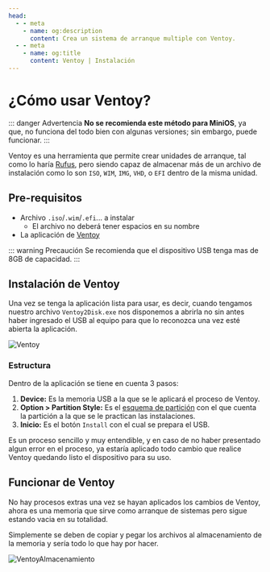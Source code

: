 ```yaml
---
head:
  - - meta
    - name: og:description
      content: Crea un sistema de arranque multiple con Ventoy.
  - - meta
    - name: og:title
      content: Ventoy | Instalación
---
```


# ¿Cómo usar Ventoy?
::: danger Advertencia
**No se recomienda este método para MiniOS**, ya que, no funciona del todo bien con algunas versiones; sin embargo, puede funcionar.
:::

Ventoy es una herramienta que permite crear unidades de arranque, tal como lo haría [Rufus](./metodo-rufus), pero siendo capaz de almacenar más de un archivo de instalación como lo son `ISO`, `WIM`, `IMG`, `VHD`, o `EFI` dentro de la misma unidad.


## Pre-requisitos
- Archivo `.iso`/`.wim`/`.efi`... a instalar
  - El archivo no deberá tener espacios en su nombre
- La aplicación de [Ventoy](https://www.ventoy.net/en/download.html)

::: warning Precaución
Se recomienda que el dispositivo USB tenga mas de 8GB de capacidad.
:::


## Instalación de Ventoy
Una vez se tenga la aplicación lista para usar, es decir, cuando tengamos nuestro archivo `Ventoy2Disk.exe` nos disponemos a abrirla no sin antes haber ingresado el USB al equipo para que lo reconozca una vez esté abierta la aplicación.

![Ventoy](/assets/Instalacion/Ventoy.png)


### Estructura
Dentro de la aplicación se tiene en cuenta 3 pasos:

1. **Device:** Es la memoria USB a la que se le aplicará el proceso de Ventoy.
2. **Option > Partition Style:** Es el [esquema de partición](/guias/informacion/bios-uefi) con el que cuenta la partición a la que se le practican las instalaciones.
3. **Inicio:** Es el botón `Install` con el cual se prepara el USB.

Es un proceso sencillo y muy entendible, y en caso de no haber presentado algun error en el proceso, ya estaría aplicado todo cambio que realice Ventoy quedando listo el dispositivo para su uso.


## Funcionar de Ventoy
No hay procesos extras una vez se hayan aplicados los cambios de Ventoy, ahora es una memoria que sirve como arranque de sistemas pero sigue estando vacia en su totalidad. 

Simplemente se deben de copiar y pegar los archivos al almacenamiento de la memoria y sería todo lo que hay por hacer.

![VentoyAlmacenamiento](https://www.profesionalreview.com/wp-content/uploads/2022/06/Como-instalar-varios-sistemas-operativos-con-un-solo-USB-con-Ventoy-0.jpg)